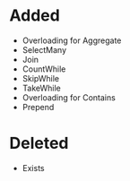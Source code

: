 # Added

* Overloading for Aggregate
* SelectMany
* Join
* CountWhile
* SkipWhile
* TakeWhile
* Overloading for Contains
* Prepend

# Deleted

* Exists
